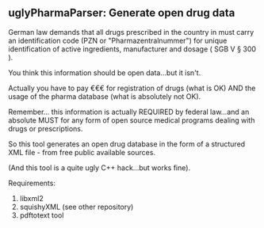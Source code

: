uglyPharmaParser: Generate open drug data
-----------------------------------------

German law demands that all drugs prescribed in the country in must carry an identification code (PZN or "Pharmazentralnummer") for unique identification of active ingredients, manufacturer and dosage ( SGB V § 300 ).

You think this information should be open data...but it isn't.

Actually you have to pay €€€ for registration of drugs (what is OK) AND the usage of the pharma database (what is absolutely not OK).

Remember... this information is actually REQUIRED by federal law...and an absolute MUST for any form of open source medical programs dealing with drugs or prescriptions.

So this tool generates an open drug database in the form of a structured XML file - from free public available sources.

(And this tool is a quite ugly C++ hack...but works fine).

Requirements:
1. libxml2
2. squishyXML (see other repository)
3. pdftotext tool
